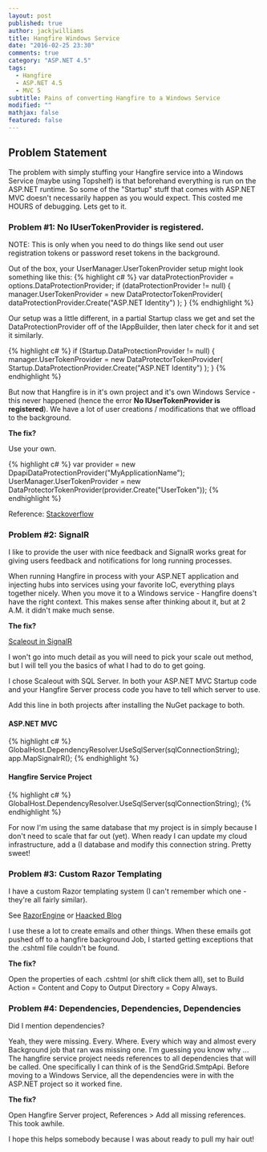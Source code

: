 ```yaml
---
layout: post
published: true
author: jackjwilliams
title: Hangfire Windows Service
date: "2016-02-25 23:30"
comments: true
category: "ASP.NET 4.5"
tags: 
  - Hangfire
  - ASP.NET 4.5
  - MVC 5
subtitle: Pains of converting Hangfire to a Windows Service
modified: ""
mathjax: false
featured: false
---
```


## Problem Statement

The problem with simply stuffing your Hangfire service into a Windows Service (maybe using Topshelf) is that beforehand
everything is run on the ASP.NET runtime. So some of the "Startup" stuff that comes with ASP.NET MVC doesn't necessarily happen
as you would expect. This costed me HOURS of debugging. Lets get to it.

### Problem #1: No IUserTokenProvider is registered.

NOTE: This is only when you need to do things like send out user registration tokens or password reset tokens in the background.
 
Out of the box, your UserManager.UserTokenProvider setup might look something like this:
{% highlight c# %}
var dataProtectionProvider = options.DataProtectionProvider;
if (dataProtectionProvider != null)
{
    manager.UserTokenProvider = 
        new DataProtectorTokenProvider<ApplicationUser>(
            dataProtectionProvider.Create("ASP.NET Identity")
        );
}
{% endhighlight %}

Our setup was a little different, in a partial Startup class we get and set the DataProtectionProvider off of the IAppBuilder,
then later check for it and set it similarly.

{% highlight c# %}
if (Startup.DataProtectionProvider != null)
{
    manager.UserTokenProvider = 
        new DataProtectorTokenProvider<ApplicationUser>(
            Startup.DataProtectionProvider.Create("ASP.NET Identity")
        );
}
{% endhighlight %}

But now that Hangfire is in it's own project and it's own Windows Service - this never happened (hence the error **No IUserTokenProvider is registered**). We have a lot of user creations / modifications
that we offload to the background.

**The fix?**

Use your own.

{% highlight c# %}
var provider = new DpapiDataProtectionProvider("MyApplicationName");
UserManager.UserTokenProvider = new DataProtectorTokenProvider<ApplicationUser>(provider.Create("UserToken"));
{% endhighlight %}

Reference: [Stackoverflow](http://stackoverflow.com/questions/22629936/no-iusertokenprovider-is-registered)

### Problem #2: SignalR

I like to provide the user with nice feedback and SignalR works great for giving users feedback and notifications for long running processes.

When running Hangfire in process with your ASP.NET application and injecting hubs into services using your favorite IoC, everything plays 
together nicely. When you move it to a Windows service - Hangfire doens't have the right context. This makes sense after thinking about it,
but at 2 A.M. it didn't make much sense.

**The fix?**

[Scaleout in SignalR](http://www.asp.net/signalr/overview/performance/scaleout-in-signalr)

I won't go into much detail as you will need to pick your scale out method, but I will tell you the basics of what I had to do to get going.

I chose Scaleout with SQL Server. In both your ASP.NET MVC Startup code and your Hangfire Server process code you have to tell which server to use.

Add this line in both projects after installing the NuGet package to both.

#### ASP.NET MVC
{% highlight c# %}
GlobalHost.DependencyResolver.UseSqlServer(sqlConnectionString);
app.MapSignalrR();
{% endhighlight %}

#### Hangfire Service Project
{% highlight c# %}
GlobalHost.DependencyResolver.UseSqlServer(sqlConnectionString);
{% endhighlight %}

For now I'm using the same database that my project is in simply because I don't need to scale that far out (yet). When ready I 
can update my cloud infrastructure, add a  (I database and modify this connection string. Pretty sweet!


### Problem #3: Custom Razor Templating

I have a custom Razor templating system (I can't remember which one - they're all fairly similar).

See [RazorEngine](https://github.com/Antaris/RazorEngine) or [Haacked Blog](http://haacked.com/archive/2011/08/01/text-templating-using-razor-the-easy-way.aspx/)

I use these a lot to create emails and other things. When these emails got pushed off to a hangfire background Job, I started getting exceptions
that the .cshtml file couldn't be found. 

**The fix?**

Open the properties of each .cshtml (or shift click them all), set to Build Action = Content and Copy to Output Directory = Copy Always.

### Problem #4: Dependencies, Dependencies, Dependencies

Did I mention dependencies?

Yeah, they were missing. Every. Where. Every which way and almost every Background job that ran was missing one. I'm guessing you know why ...
The hangfire service project needs references to all dependencies that will be called. One specifically I can think of is the SendGrid.SmtpApi. Before moving
to a Windows Service, all the dependencies were in with the ASP.NET project so it worked fine.

**The fix?**

Open Hangfire Server project, References > Add all missing references. This took awhile.

I hope this helps somebody because I was about ready to pull my hair out!